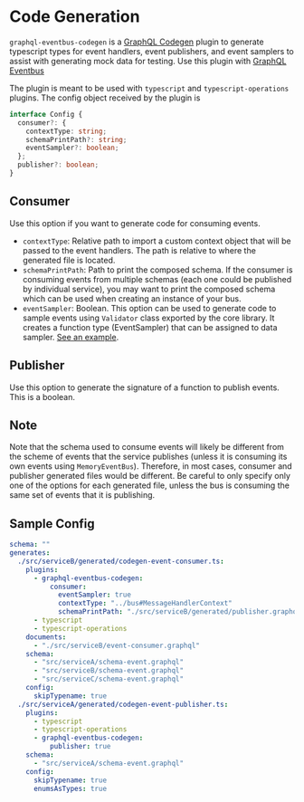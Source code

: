 # Code Generation

`graphql-eventbus-codegen` is a [GraphQL Codegen](https://www.graphql-code-generator.com/docs/getting-started) plugin to generate typescript types for event handlers, event publishers, and event samplers to assist with generating mock data for testing. Use this plugin with [GraphQL Eventbus](https://www.npmjs.com/package/graphql-eventbus)

The plugin is meant to be used with `typescript` and `typescript-operations` plugins. The config object received by the plugin is

```typescript
interface Config {
  consumer?: {
    contextType: string;
    schemaPrintPath?: string;
    eventSampler?: boolean;
  };
  publisher?: boolean;
}
```

## Consumer

Use this option if you want to generate code for consuming events.

- `contextType`: Relative path to import a custom context object that will be passed to the event handlers. The path is relative to where the generated file is located.
- `schemaPrintPath`: Path to print the composed schema. If the consumer is consuming events from multiple schemas (each one could be published by individual service), you may want to print the composed schema which can be used when creating an instance of your bus.
- `eventSampler`: Boolean. This option can be used to generate code to sample events using `Validator` class exported by the core library. It creates a function type (EventSampler) that can be assigned to data sampler. [See an example](https://github.com/skk2142/graphql-eventbus/blob/master/examples/google-pubsub/src/serviceB/utils/sampleEventData.ts).

## Publisher

Use this option to generate the signature of a function to publish events. This is a boolean.

## Note

Note that the schema used to consume events will likely be different from the scheme of events that the service publishes (unless it is consuming its own events using `MemoryEventBus`). Therefore, in most cases, consumer and publisher generated files would be different. Be careful to only specify only one of the options for each generated file, unless the bus is consuming the same set of events that it is publishing.

## Sample Config

```yaml
schema: ""
generates:
  ./src/serviceB/generated/codegen-event-consumer.ts:
    plugins:
      - graphql-eventbus-codegen:
          consumer:
            eventSampler: true
            contextType: "../bus#MessageHandlerContext"
            schemaPrintPath: "./src/serviceB/generated/publisher.graphql"
      - typescript
      - typescript-operations
    documents:
      - "./src/serviceB/event-consumer.graphql"
    schema:
      - "src/serviceA/schema-event.graphql"
      - "src/serviceB/schema-event.graphql"
      - "src/serviceC/schema-event.graphql"
    config:
      skipTypename: true
  ./src/serviceA/generated/codegen-event-publisher.ts:
    plugins:
      - typescript
      - typescript-operations
      - graphql-eventbus-codegen:
          publisher: true
    schema:
      - "src/serviceA/schema-event.graphql"
    config:
      skipTypename: true
      enumsAsTypes: true
```
